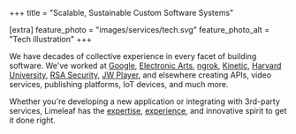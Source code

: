 +++
title = "Scalable, Sustainable Custom Software Systems"

[extra]
feature_photo = "images/services/tech.svg"
feature_photo_alt = "Tech illustration"
+++

We have decades of collective experience in every facet of building software. We've worked at [Google][2], [Electronic Arts][3], [ngrok][4], [Kinetic][5], [Harvard University][6], [RSA Security][8], [JW Player][7], and elsewhere creating APIs, video services, publishing platforms, IoT devices, and much more.

Whether you're developing a new application or integrating with 3rd-party services, Limeleaf has the [expertise][1], [experience][9], and innovative spirit to get it done right.

[1]: /expertise/ "Our software expertise"
[2]: https://www.google.com/chrome "Google Chrome website"
[3]: https://ea.com "EA website"
[4]: https://ngrok.com "ngrok website"
[5]: https://wearekinetic.com "Kinetic website"
[6]: https://www.harvard.edu "Harvard website"
[7]: https://www.jwplayer.com "JW Player website"
[8]: https://rsa.com "RSA website"
[9]: /members/ "Who we are"